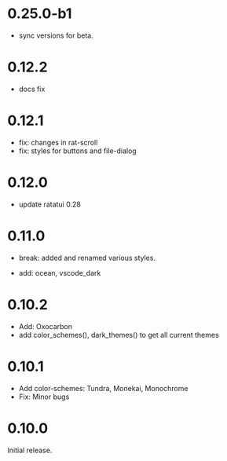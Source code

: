 # 0.25.0-b1

* sync versions for beta.

# 0.12.2

* docs fix

# 0.12.1

* fix: changes in rat-scroll
* fix: styles for buttons and file-dialog

# 0.12.0

* update ratatui 0.28

# 0.11.0

* break: added and renamed various styles.

* add: ocean, vscode_dark

# 0.10.2

* Add: Oxocarbon
* add color_schemes(), dark_themes() to get all current themes

# 0.10.1

* Add color-schemes: Tundra, Monekai, Monochrome
* Fix: Minor bugs

# 0.10.0

Initial release. 
